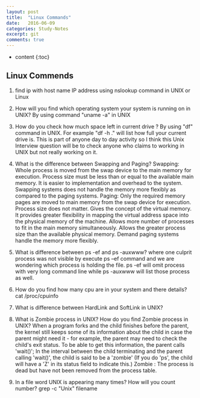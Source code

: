```yaml
---
layout: post
title:  "Linux Commands"
date:   2016-06-09
categories: Study-Notes
excerpt: git
comments: true
---
```


* content
{:toc}

## Linux Commends

1. find ip with host name
IP address using nslookup command in UNIX or Linux

2. How will you find which operating system your system is running on in UNIX?
By using command "uname -a" in UNIX

3. How do you check how much space left in current drive ?
By using "df" command in UNIX. For example "df -h ." will list how full your current drive is. This is part of anyone day to day activity so I think this Unix Interview question will be to check anyone who claims to working in UNIX but not really working on it.

4. What is the difference between Swapping and Paging?
Swapping:
Whole process is moved from the swap device to the main memory for execution. Process size must be less than or equal to the available main memory. It is easier to implementation and overhead to the system. Swapping systems does not handle the memory more flexibly as compared to the paging systems.
Paging:
Only the required memory pages are moved to main memory from the swap device for execution. Process size does not matter. Gives the concept of the virtual memory. It provides greater flexibility in mapping the virtual address space into the physical memory of the machine. Allows more number of processes to fit in the main memory simultaneously. Allows the greater process size than the available physical memory. Demand paging systems handle the memory more flexibly.

5. What is difference between ps -ef and ps -auxwww?
where one culprit process was not visible by execute ps –ef command and we are wondering which process is holding the file.
ps -ef will omit process with very long command line while ps -auxwww will list those process as well.

6. How do you find how many cpu are in your system and there details?
cat /proc/cpuinfo

7. What is difference between HardLink and SoftLink in UNIX?

8. What is Zombie process in UNIX? How do you find Zombie process in UNIX?
When a program forks and the child finishes before the parent, the kernel still keeps some of its information about the child in case the parent might need it - for example, the parent may need to check the child's exit status. To be able to get this information, the parent calls 'wait()'; In the interval between the child terminating and the parent calling 'wait()', the child is said to be a 'zombie' (If you do 'ps', the child will have a 'Z' in its status field to indicate this.)
Zombie : The process is dead but have not been removed from the process table.

9. In a file word UNIX is appearing many times? How will you count number?
grep -c "Unix" filename
